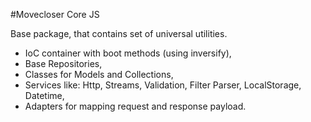 #Movecloser Core JS

Base package, that contains set of universal utilities.

- IoC container with boot methods (using inversify),
- Base Repositories,
- Classes for Models and Collections,
- Services like: Http, Streams, Validation, Filter Parser, LocalStorage, Datetime,
- Adapters for mapping request and response payload.